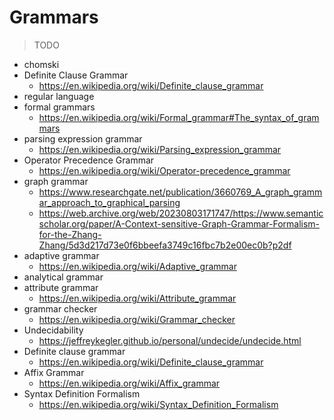 # Grammars

> TODO

- chomski
- Definite Clause Grammar
    - https://en.wikipedia.org/wiki/Definite_clause_grammar
- regular language
- formal grammars
    - https://en.wikipedia.org/wiki/Formal_grammar#The_syntax_of_grammars
- parsing expression grammar
    - https://en.wikipedia.org/wiki/Parsing_expression_grammar
- Operator Precedence Grammar
    - https://en.wikipedia.org/wiki/Operator-precedence_grammar
- graph grammar
    - https://www.researchgate.net/publication/3660769_A_graph_grammar_approach_to_graphical_parsing
    - https://web.archive.org/web/20230803171747/https://www.semanticscholar.org/paper/A-Context-sensitive-Graph-Grammar-Formalism-for-the-Zhang-Zhang/5d3d217d73e0f6bbeefa3749c16fbc7b2e00ec0b?p2df
- adaptive grammar
    - https://en.wikipedia.org/wiki/Adaptive_grammar
- analytical grammar
- attribute grammar
    - https://en.wikipedia.org/wiki/Attribute_grammar
- grammar checker
    - https://en.wikipedia.org/wiki/Grammar_checker
- Undecidability
    - https://jeffreykegler.github.io/personal/undecide/undecide.html
- Definite clause grammar
    - https://en.wikipedia.org/wiki/Definite_clause_grammar
- Affix Grammar
    - https://en.wikipedia.org/wiki/Affix_grammar
- Syntax Definition Formalism
    - https://en.wikipedia.org/wiki/Syntax_Definition_Formalism
